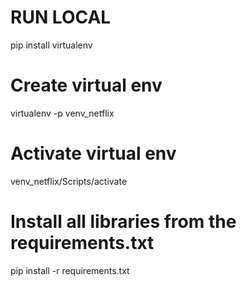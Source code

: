 # RUN LOCAL
pip install virtualenv
# Create virtual env
virtualenv -p  venv_netflix
# Activate virtual env
venv_netflix/Scripts/activate
# Install all libraries from the requirements.txt
pip install -r requirements.txt



